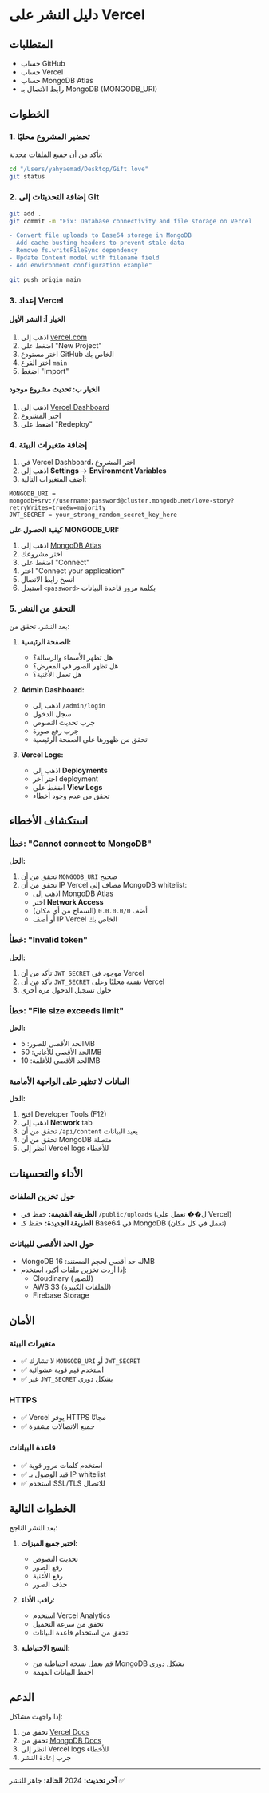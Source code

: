 # دليل النشر على Vercel

## المتطلبات
- حساب GitHub
- حساب Vercel
- حساب MongoDB Atlas
- رابط الاتصال بـ MongoDB (MONGODB_URI)

## الخطوات

### 1. تحضير المشروع محليًا

تأكد من أن جميع الملفات محدثة:
```bash
cd "/Users/yahyaemad/Desktop/Gift love"
git status
```

### 2. إضافة التحديثات إلى Git

```bash
git add .
git commit -m "Fix: Database connectivity and file storage on Vercel

- Convert file uploads to Base64 storage in MongoDB
- Add cache busting headers to prevent stale data
- Remove fs.writeFileSync dependency
- Update Content model with filename field
- Add environment configuration example"

git push origin main
```

### 3. إعداد Vercel

#### الخيار أ: النشر الأول
1. اذهب إلى [vercel.com](https://vercel.com)
2. اضغط على "New Project"
3. اختر مستودع GitHub الخاص بك
4. اختر الفرع `main`
5. اضغط "Import"

#### الخيار ب: تحديث مشروع موجود
1. اذهب إلى [Vercel Dashboard](https://vercel.com/dashboard)
2. اختر المشروع
3. اضغط على "Redeploy"

### 4. إضافة متغيرات البيئة

1. في Vercel Dashboard، اختر المشروع
2. اذهب إلى **Settings** → **Environment Variables**
3. أضف المتغيرات التالية:

```
MONGODB_URI = mongodb+srv://username:password@cluster.mongodb.net/love-story?retryWrites=true&w=majority
JWT_SECRET = your_strong_random_secret_key_here
```

**كيفية الحصول على MONGODB_URI:**
1. اذهب إلى [MongoDB Atlas](https://www.mongodb.com/cloud/atlas)
2. اختر مشروعك
3. اضغط على "Connect"
4. اختر "Connect your application"
5. انسخ رابط الاتصال
6. استبدل `<password>` بكلمة مرور قاعدة البيانات

### 5. التحقق من النشر

بعد النشر، تحقق من:

1. **الصفحة الرئيسية:**
   - هل تظهر الأسماء والرسالة؟
   - هل تظهر الصور في المعرض؟
   - هل تعمل الأغنية؟

2. **Admin Dashboard:**
   - اذهب إلى `/admin/login`
   - سجل الدخول
   - جرب تحديث النصوص
   - جرب رفع صورة
   - تحقق من ظهورها على الصفحة الرئيسية

3. **Vercel Logs:**
   - اذهب إلى **Deployments**
   - اختر آخر deployment
   - اضغط على **View Logs**
   - تحقق من عدم وجود أخطاء

## استكشاف الأخطاء

### خطأ: "Cannot connect to MongoDB"

**الحل:**
1. تحقق من أن `MONGODB_URI` صحيح
2. تحقق من أن IP Vercel مضاف إلى MongoDB whitelist:
   - اذهب إلى MongoDB Atlas
   - اختر **Network Access**
   - أضف `0.0.0.0/0` (السماح من أي مكان)
   - أو أضف IP Vercel الخاص بك

### خطأ: "Invalid token"

**الحل:**
1. تأكد من أن `JWT_SECRET` موجود في Vercel
2. تأكد من أن `JWT_SECRET` نفسه محليًا وعلى Vercel
3. حاول تسجيل الدخول مرة أخرى

### خطأ: "File size exceeds limit"

**الحل:**
- الحد الأقصى للصور: 5MB
- الحد الأقصى للأغاني: 50MB
- الحد الأقصى للأغلفة: 10MB

### البيانات لا تظهر على الواجهة الأمامية

**الحل:**
1. افتح Developer Tools (F12)
2. اذهب إلى **Network** tab
3. تحقق من أن `/api/content` يعيد البيانات
4. تحقق من أن MongoDB متصلة
5. انظر إلى Vercel logs للأخطاء

## الأداء والتحسينات

### حول تخزين الملفات
- **الطريقة القديمة:** حفظ في `/public/uploads` (ل�� تعمل على Vercel)
- **الطريقة الجديدة:** حفظ كـ Base64 في MongoDB (تعمل في كل مكان)

### حول الحد الأقصى للبيانات
- MongoDB له حد أقصى لحجم المستند: 16MB
- إذا أردت تخزين ملفات أكبر، استخدم:
  - Cloudinary (للصور)
  - AWS S3 (للملفات الكبيرة)
  - Firebase Storage

## الأمان

### متغيرات البيئة
- ✅ لا تشارك `MONGODB_URI` أو `JWT_SECRET`
- ✅ استخدم قيم قوية عشوائية
- ✅ غير `JWT_SECRET` بشكل دوري

### HTTPS
- ✅ Vercel يوفر HTTPS مجانًا
- ✅ جميع الاتصالات مشفرة

### قاعدة البيانات
- ✅ استخدم كلمات مرور قوية
- ✅ قيد الوصول بـ IP whitelist
- ✅ استخدم SSL/TLS للاتصال

## الخطوات التالية

بعد النشر الناجح:

1. **اختبر جميع الميزات:**
   - تحديث النصوص
   - رفع الصور
   - رفع الأغنية
   - حذف الصور

2. **راقب الأداء:**
   - استخدم Vercel Analytics
   - تحقق من سرعة التحميل
   - تحقق من استخدام قاعدة البيانات

3. **النسخ الاحتياطية:**
   - قم بعمل نسخة احتياطية من MongoDB بشكل دوري
   - احفظ البيانات المهمة

## الدعم

إذا واجهت مشاكل:

1. تحقق من [Vercel Docs](https://vercel.com/docs)
2. تحقق من [MongoDB Docs](https://docs.mongodb.com)
3. انظر إلى Vercel logs للأخطاء
4. جرب إعادة النشر

---

**آخر تحديث:** 2024
**الحالة:** جاهز للنشر ✅
